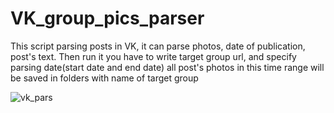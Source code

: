 # VK_group_pics_parser

This script parsing posts in VK, it can parse photos, date of publication, post's text. 
Then run it you have to write target group url, and specify parsing date(start date and end date)
all post's photos in this time range will be saved in folders with name of target group

![vk_pars](https://user-images.githubusercontent.com/63122696/166710956-1713da94-c424-4c8b-be50-6aec1888cfd3.gif)

